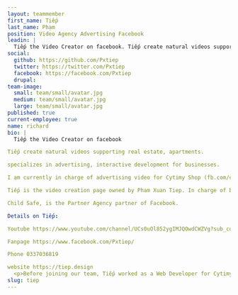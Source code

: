```yaml
---
layout: teammember
first_name: Tiếp
last_name: Phạm
position: Video Agency Advertising Facebook
leadin: |
  Tiếp the Video Creator on facebook. Tiếp create natural videos supporting real estate, apartments.
social:
  github: https://github.com/Pxtiep
  twitter: https://twitter.com/Pxtiep
  facebook: https://facebook.com/Pxtiep
  drupal: 
team-image:
  small: team/small/avatar.jpg
  medium: team/small/avatar.jpg
  large: team/small/avatar.jpg
published: true
current-employee: true
name: richard
bio: |
  Tiếp the Video Creator on facebook

Tiếp create natural videos supporting real estate, apartments.

specializes in advertising, interactive development for businesses.

I am currently in charge of advertising video for Cytimy Shop (fb.com/cytimy), Gushop, and Binh Duong Apartment Real Estate by Tran Thuy Chinh. Also keep the videos I make here. Next.

Tiếp is the video creation page owned by Pham Xuan Tiep. In charge of behind the backend developing real estate and sales shops in Binh Duong.

Child Safe, is the Partner Agency partner of Facebook.

Details on Tiếp:

Youtube https://www.youtube.com/channel/UCs0uOl852ygIMJQOwdCWZVg?sub_confirmation=1

Fanpage https://www.facebook.com/Pxtiep/

Phone 0337036819

website https://tiep.design
  <p>Before joining our team, Tiếp worked as a Web Developer for Cytimy and Gushop
slug: tiep
---
```

